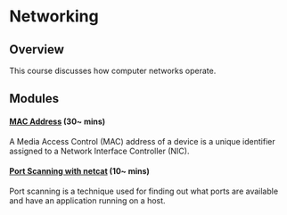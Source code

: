 <!--PROPS
{
    "modules": [
        "./topics/networking/modules/mac-address",
        "./topics/netcat/modules/port-scanning"
    ]
}
-->
# Networking
## Overview
This course discusses how computer networks operate.
<!--MODULES_START-->
## Modules
#### [MAC Address](./topics/networking/modules/mac-address) (30~ mins)
A Media Access Control (MAC) address of a device is a unique identifier assigned to a Network Interface Controller (NIC).
#### [Port Scanning with netcat](./topics/netcat/modules/port-scanning) (10~ mins)
Port scanning is a technique used for finding out what ports are available and have an application running on a host.
<!--MODULES_END-->